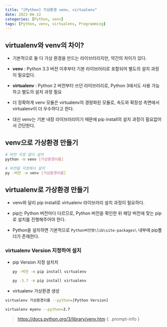 ```yaml
---
title: "[Python] 가상환경 venv, virtualenv"
date: 2021-06-22
categories: [Python, venv]
tags: [Python, venv, virtualenv, Programming]
---
```


## virtualenv와 venv의 차이?

- 기본적으로 둘 다 가상 환경을 만드는 라이브러리지만, 약간의 차이가 있다.

- **venv** : Python 3.3 버전 이후부터 기본 라이브러리로 포함되어 별도의 설치 과정이 필요없다.
- **virtualenv** : Python 2 버전부터 쓰던 라이브러리로, Python 3에서도 사용 가능하고 별도의 설치 과정 필요

- 더 정확하게 venv 모듈은 virtualenv의 경량화된 모듈로, 속도와 확장성 측면에서 virtualenv이 더 우수하다고 한다.
- 대신 venv는 기본 내장 라이브러리이기 때문에 pip install의 설치 과정이 필요없어서 간단한다.

## venv으로 가상환경 만들기

```bash
# 버전 지정 없이 설치
python -m venv [가상환경이름]

# 버전을 지정해서 설치
py -버전 -m venv [가상환경이름]
```

## virtualenv로 가상환경 만들기

- venv와 달리 pip install로 virtualenv 라이브러리 설치 과정이 필요하다.

- pip는 Python 버전마다 다르므로, Python 버전을 확인한 뒤 해당 버전에 맞는 pip로 설치를 진행해주어야 한다.
- Python을 설치하면 기본적으로 `Python버전명\lib\site-packages\` 내부에 pip폴더가 존재한다.

### virtualenv Version 지정하여 설치

- pip Version 지정 설치치
  ```bash
  py -버전 -m pip install virtualenv

  py -3.7 -m pip install virtualenv
  ```

- virtualenv 가상환경 생성
```bash
virtualenv 가상환경이름 --python=[Python Version]

virtualenv myenv --python=3.7
```

> https://docs.python.org/3/library/venv.htm
{: .prompt-info }